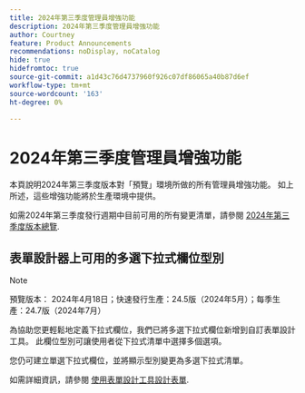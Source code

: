 ```yaml
---
title: 2024年第三季度管理員增強功能
description: 2024年第三季度管理員增強功能
author: Courtney
feature: Product Announcements
recommendations: noDisplay, noCatalog
hide: true
hidefromtoc: true
source-git-commit: a1d43c76d4737960f926c07df86065a40b87d6ef
workflow-type: tm+mt
source-wordcount: '163'
ht-degree: 0%

---
```


# 2024年第三季度管理員增強功能

本頁說明2024年第三季度版本對「預覽」環境所做的所有管理員增強功能。 如上所述，這些增強功能將於生產環境中提供。

如需2024年第三季度發行週期中目前可用的所有變更清單，請參閱 [2024年第三季度版本總覽](/help/quicksilver/product-announcements/product-releases/24-q3-release-activity/24-q3-release-overview.md).

## 表單設計器上可用的多選下拉式欄位型別

>[!NOTE]
>
>預覽版本： 2024年4月18日；快速發行生產：24.5版（2024年5月）；每季生產：24.7版（2024年7月）

為協助您更輕鬆地定義下拉式欄位，我們已將多選下拉式欄位新增到自訂表單設計工具。 此欄位型別可讓使用者從下拉式清單中選擇多個選項。

您仍可建立單選下拉式欄位，並將顯示型別變更為多選下拉式清單。

如需詳細資訊，請參閱 [使用表單設計工具設計表單](/help/quicksilver/administration-and-setup/customize-workfront/create-manage-custom-forms/form-designer/design-a-form/design-a-form.md).
